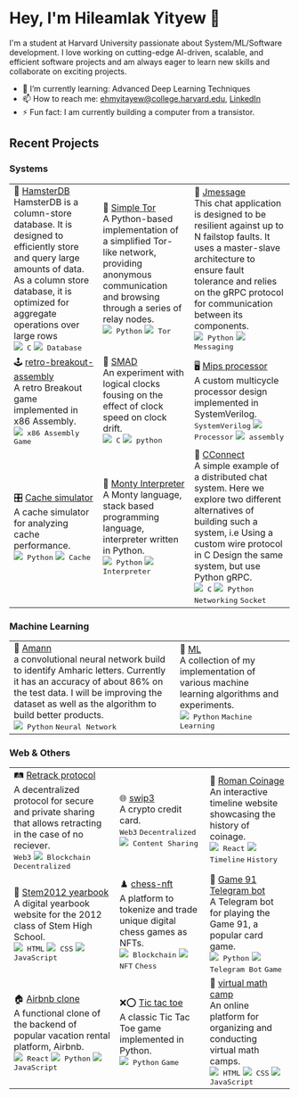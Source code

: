 # Hey, I'm Hileamlak Yityew 👋

I'm a student at Harvard University passionate about System/ML/Software development. I love working on cutting-edge AI-driven, scalable, and efficient software projects and am always eager to learn new skills and collaborate on exciting projects.

- 🌱 I’m currently learning: Advanced Deep Learning Techniques
- 📫 How to reach me: ehmyitayew@college.harvard.edu, [LinkedIn](https://www.linkedin.com/in/hileamlak-mulugeta-yitayew-a8b43317a/)
- ⚡ Fun fact: I am currently building a computer from a transistor.

## Recent Projects

### Systems

<table>
  <tr>
    <td>
      🐹 <a href="https://github.com/hileamlakB/hamsterdb">HamsterDB</a><br>
      HamsterDB is a column-store database. It is designed to efficiently store and query large amounts of data. As a column store database, it is optimized for aggregate operations over large rows<br>
      <kbd><img src="https://img.icons8.com/color/20/000000/c-programming.png"/> C</kbd>
      <kbd><img src="https://img.icons8.com/color/20/000000/database.png"/> Database</kbd>
    </td>
    <td>
      🚪 <a href="https://github.com/hileamlakB/tor2">Simple Tor</a><br>
      A Python-based implementation of a simplified Tor-like network, providing anonymous communication and browsing through a series of relay nodes.<br>
      <kbd><img src="https://img.icons8.com/color/20/000000/python.png"/> Python</kbd>
      <kbd><img src="https://img.icons8.com/color/20/000000/door.png"/> Tor</kbd>
    </td>
    <td>
      💬 <a href="https://github.com/hileamlakB/jmessage">Jmessage</a><br>
      This chat application is designed to be resilient against up to N failstop faults. It uses a master-slave architecture to ensure fault tolerance and relies on the gRPC protocol for communication between its components.<br>
      <kbd><img src="https://img.icons8.com/color/20/000000/python.png"/> Python</kbd>
      <kbd><img src="https://img.icons8.com/color/20/000000/chat.png"/> Messaging</kbd>
    </td>
  </tr>
  <tr>
    <td>
      🕹️ <a href="https://github.com/hileamlakB/retro-breakout-assembly">retro-breakout-assembly</a><br>
      A retro Breakout game implemented in x86 Assembly.<br>
      <kbd><img src="https://img.icons8.com/color/20/000000/assembly.png"/> x86 Assembly</kbd>
      <kbd>Game</kbd>
    </td>
    <td>
      📡 <a href="https://github.com/hileamlakB/smad">SMAD</a><br>
      An experiment with logical clocks fousing on the effect of clock speed on clock drift.<br>
      <kbd><img src="https://img.icons8.com/color/20/000000/c-programming.png"/> C</kbd>
      <kbd><img src="https://img.icons8.com/color/20/000000/python.png"/> python</kbd>
    </td>
    <td>
      🖥️ <a href="https://github.com/cs141-s23/lab-5-9a-hileaumar-1">Mips processor</a><br>
      A custom multicycle processor design implemented in SystemVerilog.<br>
      <kbd> SystemVerilog</kbd>
      <kbd><img src="https://img.icons8.com/color/20/000000/processor.png"/> Processor</kbd>
      <kbd><img src="https://img.icons8.com/color/20/000000/assembly.png"/> assembly</kbd>
    </td>
  </tr>
  <tr>
    <td>
      🎛️ <a href="https://github.com/cs141-s23/lab-6-141comestoanend">Cache simulator</a><br>
      A cache simulator for analyzing cache performance.<br>
      <kbd><img src="https://img.icons8.com/color/20/000000/python.png"/> Python</kbd>
      <kbd><img src="https://img.icons8.com/color/20/000000/processor.png"/> Cache</kbd>
    </td>
    <td>
      🐍 <a href="https://github.com/hileamlakB/monty_interpreter">Monty Interpreter</a><br>
      A Monty language, stack based programming language, interpreter written in Python.<br>
      <kbd><img src="https://img.icons8.com/color/20/000000/python.png"/> Python</kbd>
      <kbd><img src="https://img.icons8.com/color/20/000000/stack.png"/> Interpreter</kbd>
    </td>
    <td>
      🔗 <a href="https://github.com/hileamlakB/cconnect">CConnect</a><br>
     A simple example of a distributed chat system. Here we explore two different alternatives of building such a system, i.e Using a custom wire protocol in C Design the same system, but use Python gRPC.<br>
      <kbd><img src="https://img.icons8.com/color/20/000000/c-programming.png"/> C</kbd>
      <kbd><img src="https://img.icons8.com/color/20/000000/python.png"/> Python</kbd>
      <kbd>Networking</kbd>
      <kbd> Socket</kbd>
    </td>
  </tr>
</table>


### Machine Learning

<table>
  <tr>
    <td>
      🧠 <a href="https://github.com/hileamlakB/amann">Amann</a><br>
      a convolutional neural network build to identify Amharic letters. Currently it has an accuracy of about 86% on the test data. I will be improving the dataset as well as the algorithm to build better products.<br>
      <kbd><img src="https://img.icons8.com/color/20/000000/python.png"/> Python</kbd>
      <kbd> Neural Network</kbd>
    </td>
    <td>
      🤖 <a href="https://github.com/hileamlakB/ml">ML</a><br>
      A collection of my implementation of various machine learning algorithms and experiments.<br>
      <kbd><img src="https://img.icons8.com/color/20/000000/python.png"/> Python</kbd>
      <kbd>Machine Learning</kbd>
    </td>
   
  </tr>
</table>


### Web & Others

<table>
  <tr>
    <td>
      🛤️ <a href="https://github.com/hileamlakB/retrack-protocol">Retrack protocol</a><br>
      A decentralized protocol for secure and private sharing that allows retracting in the case of no reciever.<br>
      <kbd > Web3</kbd>
      <kbd ><img src="https://img.icons8.com/color/20/000000/blockchain-technology.png"/> Blockchain</kbd>
      <kbd > Decentralized</kbd>
    </td>
    <td>
      🌐 <a href="https://github.com/hileamlakB/Swip3">swip3</a><br>
      A crypto credit card.<br>
      <kbd > Web3</kbd>
      <kbd >Decentralized</kbd>
      <kbd ><img src="https://img.icons8.com/color/20/000000/content.png"/> Content Sharing</kbd>
    </td>
    <td>
      📜 <a href="https://github.com/hileamlakB/coinage-history">Roman Coinage</a><br>
      An interactive timeline website showcasing the history of coinage.<br>
      <kbd ><img src="https://img.icons8.com/color/20/000000/react-native.png"/> React</kbd>
      <kbd ><img src="https://img.icons8.com/color/20/000000/timeline.png"/> Timeline</kbd>
      <kbd > History</kbd>
    </td>
  </tr>
  <tr>
    <td>
      📖 <a href="https://github.com/hileamlakB/STEM2012YearBook">Stem2012 yearbook</a><br>
      A digital yearbook website for the 2012 class of Stem High School.<br>
      <kbd ><img src="https://img.icons8.com/color/20/000000/html-5--v1.png"/> HTML</kbd>
      <kbd ><img src="https://img.icons8.com/color/20/000000/css3.png"/> CSS</kbd>
      <kbd ><img src="https://img.icons8.com/color/20/000000/javascript.png"/> JavaScript</kbd>
    </td>
   <td>
           ♟️ <a href="https://github.com/hileamlakB/chess-nft">chess-nft</a><br>
      A platform to tokenize and trade unique digital chess games as NFTs.<br>
      <kbd ><img src="https://img.icons8.com/color/20/000000/blockchain-technology.png"/> Blockchain</kbd>
      <kbd ><img src="https://img.icons8.com/color/20/000000/nft.png"/> NFT</kbd>
      <kbd >Chess</kbd>
    </td>
    <td>
      🎲 <a href="https://github.com/hileamlakB/game_91_tg_bot">Game 91 Telegram bot</a><br>
      A Telegram bot for playing the Game 91, a popular card game.<br>
      <kbd ><img src="https://img.icons8.com/color/20/000000/python.png"/> Python</kbd>
      <kbd ><img src="https://img.icons8.com/color/20/000000/telegram-app.png"/> Telegram Bot</kbd>
      <kbd > Game</kbd>
    </td>
  </tr>
  <tr>
    <td>
      🏠 <a href="https://github.com/hileamlakB/airbnb_clone">Airbnb clone</a><br>
      A functional clone of the backend of popular vacation rental platform, Airbnb.<br>
      <kbd ><img src="https://img.icons8.com/color/20/000000/react-native.png"/> React</kbd>
      <kbd ><img src="https://img.icons8.com/color/20/000000/python.png"/> Python</kbd>
      <kbd ><img src="https://img.icons8.com/color/20/000000/javascript.png"/> JavaScript</kbd>
    </td>
    <td>
      ❌⭕ <a href="https://github.com/hileamlakB/scalable-Tic-Tac-Toe-game">Tic tac toe</a><br>
      A classic Tic Tac Toe game implemented in Python.<br>
      <kbd ><img src="https://img.icons8.com/color/20/000000/python.png"/> Python</kbd>
      <kbd > Game</kbd>
    </td>
    <td>
      🧮 <a href="https://github.com/hileamlakB/virtual-math-camp">virtual math camp</a><br>
      An online platform for organizing and conducting virtual math camps.<br>
      <kbd ><img src="https://img.icons8.com/color/20/000000/html-5--v1.png"/> HTML</kbd>
      <kbd ><img src="https://img.icons8.com/color/20/000000/css3.png"/> CSS</kbd>
      <kbd ><img src="https://img.icons8.com/color/20/000000/javascript.png"/> JavaScript</kbd>
    </td>
  </tr>
</table>
